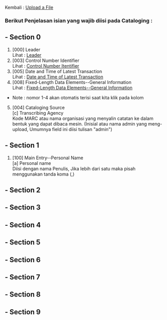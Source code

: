Kembali : [Upload a File](UploadaFile.md)

### Berikut Penjelasan isian yang wajib diisi pada Cataloging :

## - Section 0

1. [000] Leader <br> Lihat : [Leader](https://www.loc.gov/marc/bibliographic/bdleader.html)
2. [003] Control Number Identifier <br> Lihat : [Control Number Itentifier](https://www.loc.gov/marc/bibliographic/bd003.html)
3. [005] Date and Time of Latest Transaction <br> Lihat : [Date and Time of Latest Transaction](https://www.loc.gov/marc/bibliographic/bd005.html)
4. [008] Fixed-Length Data Elements--General Information <br> Lihat : [Fixed-Length Data Elements--General Information](https://www.loc.gov/marc/bibliographic/bd008.html)

- Note : nomor 1-4 akan otomatis terisi saat kita klik pada kolom

5. [004] Cataloging Source <br> [c] Transcribing Agency <br> Kode MARC atau nama organisasi yang menyalin catatan ke dalam bentuk yang dapat dibaca mesin. (Inisial atau nama admin yang meng-upload, Umumnya field ini diisi tulisan "admin")

## - Section 1

1. [100] Main Entry--Personal Name <br> [a] Personal name <br> Diisi dengan nama Penulis, Jika lebih dari satu maka pisah menggunakan tanda koma (,)

## - Section 2



## - Section 3

## - Section 4

## - Section 5

## - Section 6

## - Section 7

## - Section 8

## - Section 9


